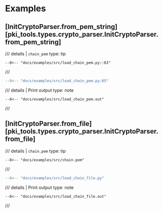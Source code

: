 # Examples

## [InitCryptoParser.from_pem_string][pki_tools.types.crypto_parser.InitCryptoParser.from_pem_string]

/// details | `chain_pem`
    type: tip
```
--8<-- "docs/examples/src/load_chain_pem.py::63"
```
///

```python
--8<-- "docs/examples/src/load_chain_pem.py:65"
```

/// details | Print output
    type: note
``` 
--8<-- "docs/examples/src/load_chain_pem.out"
```
///

## [InitCryptoParser.from_file][pki_tools.types.crypto_parser.InitCryptoParser.from_file]

/// details | `chain.pem`
    type: tip
``` 
--8<-- "docs/examples/src/chain.pem"
```
///

```python
--8<-- "docs/examples/src/load_chain_file.py"
```

/// details | Print output
    type: note
``` 
--8<-- "docs/examples/src/load_chain_file.out"
```
///
